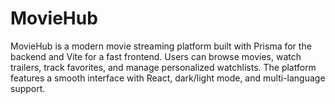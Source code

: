 # MovieHub
MovieHub is a modern movie streaming platform built with Prisma for the backend and Vite for a fast frontend. Users can browse movies, watch trailers, track favorites, and manage personalized watchlists. The platform features a smooth interface with React, dark/light mode, and multi-language support.
